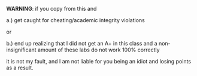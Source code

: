 **WARNING**: if you copy from this and

a.) get caught for cheating/academic integrity violations

or

b.) end up realizing that I did not get an A+ in this class and a non-insignificant amount of these labs do not work 100% correctly

it is not my fault, and I am not liable for you being an idiot and losing points as a result.
